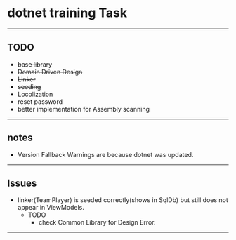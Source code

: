 # dotnet training Task

---

## TODO 
- ~~base library~~
- ~~Domain Driven Design~~
- ~~Linker~~
- ~~seeding~~
- Locolization
- reset password
- better implementation for Assembly scanning

---

## notes
- Version Fallback Warnings are because dotnet was updated.

---

## Issues
- linker(TeamPlayer) is seeded correctly(shows in SqlDb) but still does not appear in ViewModels.
	- TODO
		- check Common Library for Design Error.

---


